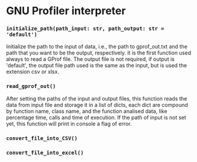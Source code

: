 # GNU Profiler interpreter
### `initialize_path(path_input: str, path_output: str = 'default')`
Initialize the path to the input of data, i.e., the path to gprof_out.txt and the path that you want to be the output, respectively. it is the first function used always to read a GProf file. The output file is not required, if output is 'default', the output file path used is the same as the input, but is used the extension csv or xlsx.

### `read_gprof_out()`
After setting the paths of the input and output files, this function reads the data from input file and storage it in a list of dicts, each dict are compound by function name, class name, and the function analised data, like percentage time, calls and time of execution. If the path of input is not set yet, this function will print in console a flag of error.

### `convert_file_into_CSV()`


### `convert_file_into_excel()`

